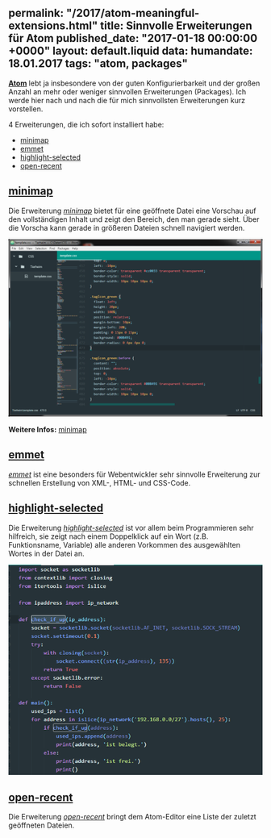 permalink: "/2017/atom-meaningful-extensions.html"
title: Sinnvolle Erweiterungen für Atom
published_date: "2017-01-18 00:00:00 +0000"
layout: default.liquid
data:
  humandate: 18.01.2017
  tags: "atom, packages"
---
__[Atom](https://atom.io/)__ lebt ja insbesondere von der guten Konfigurierbarkeit und der großen Anzahl an mehr oder weniger sinnvollen Erweiterungen (Packages). Ich werde hier nach und nach die für mich sinnvollsten Erweiterungen kurz vorstellen.

4 Erweiterungen, die ich sofort installiert habe:
* [minimap](https://atom.io/packages/minimap)
* [emmet](https://atom.io/packages/emmet)
* [highlight-selected](https://atom.io/packages/highlight-selected)
* [open-recent](https://atom.io/packages/open-recent)

## [minimap](https://atom.io/packages/minimap)

Die Erweiterung *[minimap](https://atom.io/packages/minimap)* bietet für eine geöffnete Datei eine Vorschau auf den vollständigen Inhalt und zeigt den Bereich, den man gerade sieht. Über die Vorscha kann gerade in größeren Dateien schnell navigiert werden.

![Atom-Editor mit Erweiterung minimap](../img/atom_editor_plugin_minimap.png)

__Weitere Infos:__ [minimap](https://atom.io/packages/minimap)

## [emmet](https://atom.io/packages/emmet)

*[emmet](https://atom.io/packages/emmet)* ist eine besonders für Webentwickler sehr sinnvolle Erweiterung zur schnellen Erstellung von XML-, HTML- und CSS-Code.

## [highlight-selected](https://atom.io/packages/highlight-selected)

Die Erweiterung *[highlight-selected](https://atom.io/packages/highlight-selected)* ist vor allem beim Programmieren sehr hilfreich, sie zeigt nach einem Doppelklick auf ein Wort (z.B. Funktionsname, Variable) alle anderen Vorkommen des ausgewählten Wortes in der Datei an.

![Erweiterung highlight-selected in Aktion](../img/atom_editor_example_package_highlight-selected.png)

## [open-recent](https://atom.io/packages/open-recent)

Die Erweiterung *[open-recent](https://atom.io/packages/open-recent)* bringt dem Atom-Editor eine Liste der zuletzt geöffneten Dateien.

